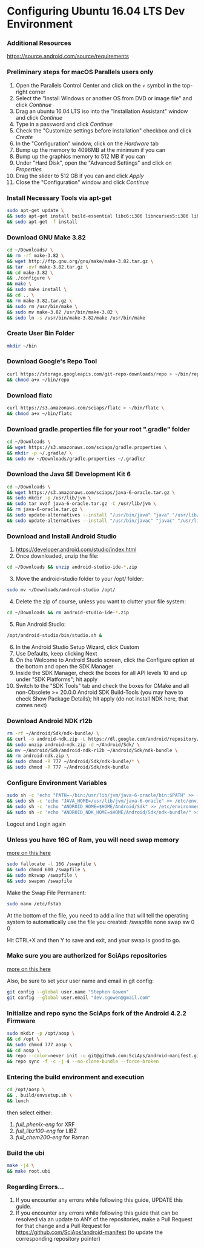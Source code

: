 # Configuring Ubuntu 16.04 LTS Dev Environment

### Additional Resources
https://source.android.com/source/requirements

### Preliminary steps for macOS Parallels users only
1. Open the Parallels Control Center and click on the *+* symbol in the top-right corner
2. Select the "Install Windows or another OS from DVD or image file" and click *Continue*
3. Drag an ubuntu 16.04 LTS iso into the "Installation Assistant" window and click *Continue*
4. Type in a password and click *Continue*
5. Check the "Customize settings before installation" checkbox and click *Create*
6. In the "Configuration" window, click on the *Hardware* tab
7. Bump up the memory to 4096MB at the minimum if you can
8. Bump up the graphics memory to 512 MB if you can
9. Under "Hard Disk", open the "Advanced Settings" and click on *Properties*
10. Drag the slider to 512 GB if you can and click *Apply*
11. Close the "Configuration" window and click *Continue*

### Install Necessary Tools via apt-get
```bash
sudo apt-get update \
&& sudo apt-get install build-essential libc6:i386 libncurses5:i386 libstdc++6:i386 lib32z1 libbz2-1.0:i386 git-core gnupg flex bison gperf zip curl zlib1g-dev gcc-multilib g++-multilib libc6-dev-i386 lib32ncurses5-dev x11proto-core-dev libx11-dev lib32z-dev ccache libgl1-mesa-dev libxml2-utils xsltproc unzip libswitch-perl default-jre u-boot-tools mtd-utils lzop xorg-dev libopenal-dev libglew-dev libalut-dev xclip python ruby-dev openvpn \
&& sudo apt-get -f install
```

### Download GNU Make 3.82
```bash
cd ~/Downloads/ \
&& rm -rf make-3.82 \
&& wget http://ftp.gnu.org/gnu/make/make-3.82.tar.gz \
&& tar -xvf make-3.82.tar.gz \
&& cd make-3.82 \
&& ./configure \
&& make \
&& sudo make install \
&& cd .. \
&& rm make-3.82.tar.gz \
&& sudo rm /usr/bin/make \
&& sudo mv make-3.82 /usr/bin/make-3.82 \
&& sudo ln -s /usr/bin/make-3.82/make /usr/bin/make
```

### Create User Bin Folder
```bash
mkdir ~/bin
```

### Download Google's Repo Tool
```bash
curl https://storage.googleapis.com/git-repo-downloads/repo > ~/bin/repo \
&& chmod a+x ~/bin/repo
```

### Download flatc
```bash
curl https://s3.amazonaws.com/sciaps/flatc > ~/bin/flatc \
&& chmod a+x ~/bin/flatc
```

### Download gradle.properties file for your root ".gradle" folder
```bash
cd ~/Downloads \
&& wget https://s3.amazonaws.com/sciaps/gradle.properties \
&& mkdir -p ~/.gradle/ \
&& sudo mv ~/Downloads/gradle.properties ~/.gradle/
```

### Download the Java SE Development Kit 6
```bash
cd ~/Downloads \
&& wget https://s3.amazonaws.com/sciaps/java-6-oracle.tar.gz \
&& sudo mkdir -p /usr/lib/jvm \
&& sudo tar xvzf java-6-oracle.tar.gz -C /usr/lib/jvm \
&& rm java-6-oracle.tar.gz \
&& sudo update-alternatives --install "/usr/bin/java" "java" "/usr/lib/jvm/java-6-oracle/bin/java" 1337 \
&& sudo update-alternatives --install "/usr/bin/javac" "javac" "/usr/lib/jvm/java-6-oracle/bin/javac" 1337
```

### Download and Install Android Studio
1. https://developer.android.com/studio/index.html
2. Once downloaded, unzip the file: 
```bash
cd ~/Downloads && unzip android-studio-ide-*.zip
```
3. Move the android-studio folder to your /opt/ folder: 
```bash
sudo mv ~/Downloads/android-studio /opt/
```
4. Delete the zip of course, unless you want to clutter your file system: 
```bash
cd ~/Downloads && rm android-studio-ide-*.zip
```
5. Run Android Studio: 
```bash
/opt/android-studio/bin/studio.sh &
```
6. In the Android Studio Setup Wizard, click Custom
7. Use Defaults, keep clicking Next
8. On the Welcome to Android Studio screen, click the Configure option at the bottom and open the SDK Manager
9. Inside the SDK Manager, check the boxes for all API levels 10 and up under "SDK Platforms"; hit apply
10. Switch to the "SDK Tools" tab and check the boxes for CMake and all non-Obsolete >= 20.0.0 Android SDK Build-Tools (you may have to check Show Package Details); hit apply (do not install NDK here, that comes next)

### Download Android NDK r12b
```bash
rm -rf ~/Android/Sdk/ndk-bundle/ \
&& curl -o android-ndk.zip -L https://dl.google.com/android/repository/android-ndk-r12b-linux-x86_64.zip \
&& sudo unzip android-ndk.zip -d ~/Android/Sdk/ \
&& mv ~/Android/Sdk/android-ndk-r12b ~/Android/Sdk/ndk-bundle \
&& rm android-ndk.zip \
&& sudo chmod -R 777 ~/Android/Sdk/ndk-bundle/* \
&& sudo chmod -R 777 ~/Android/Sdk/ndk-bundle
```

### Configure Environment Variables
```bash
sudo sh -c 'echo "PATH=~/bin:/usr/lib/jvm/java-6-oracle/bin:$PATH" >> ~/.profile' \
&& sudo sh -c 'echo "JAVA_HOME=/usr/lib/jvm/java-6-oracle" >> /etc/environment' \
&& sudo sh -c 'echo "ANDROID_HOME=$HOME/Android/Sdk" >> /etc/environment' \
&& sudo sh -c 'echo "ANDROID_NDK_HOME=$HOME/Android/Sdk/ndk-bundle/" >> /etc/environment'
```

Logout and Login again

### Unless you have 16G of Ram, you will need swap memory
[more on this here](https://www.digitalocean.com/community/tutorials/how-to-add-swap-on-ubuntu-14-04)
```bash
sudo fallocate -l 16G /swapfile \
&& sudo chmod 600 /swapfile \
&& sudo mkswap /swapfile \
&& sudo swapon /swapfile
```

Make the Swap File Permanent:
```bash
sudo nano /etc/fstab
```

At the bottom of the file, you need to add a line that will tell the operating system to automatically use the file you created:
/swapfile   none    swap    sw    0   0

Hit CTRL+X and then Y to save and exit, and your swap is good to go.

### Make sure you are authorized for SciAps repositories
[more on this here](https://help.github.com/articles/generating-a-new-ssh-key-and-adding-it-to-the-ssh-agent/#platform-linux)

Also, be sure to set your user name and email in git config:
```bash
git config --global user.name "Stephen Gowen"
git config --global user.email "dev.sgowen@gmail.com"
```

### Initialize and repo sync the SciAps fork of the Android 4.2.2 Firmware
```bash
sudo mkdir -p /opt/aosp \
&& cd /opt \
&& sudo chmod 777 aosp \
&& cd aosp \
&& repo --color=never init -u git@github.com:SciAps/android-manifest.git \
&& repo sync -f -c -j 4 --no-clone-bundle --force-broken
```

### Entering the build environment and execution
```bash
cd /opt/aosp \
&& . build/envsetup.sh \
&& lunch
```

then select either:
1. *full_phenix-eng* for XRF
2. *full_libz100-eng* for LIBZ
3. *full_chem200-eng* for Raman

### Build the ubi
```bash
make -j4 \
&& make root.ubi
```

### Regarding Errors...

1. If you encounter any errors while following this guide, UPDATE this guide.
2. If you encounter any errors while following this guide that can be resolved via an update to ANY of the repositories, make a Pull Request for that change and a Pull Request for https://github.com/SciAps/android-manifest (to update the corresponding repository pointer)
